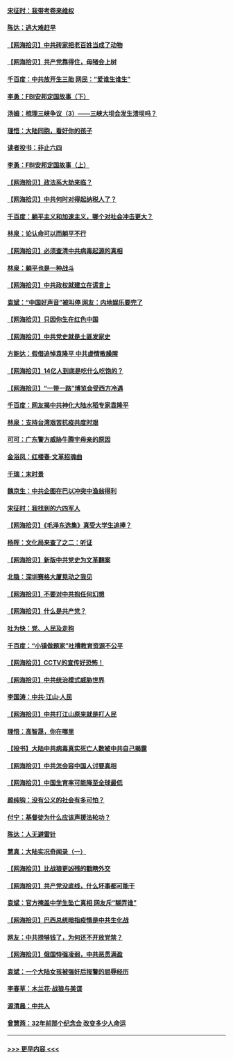 #### [宋征时：我带考卷来维权](../pages/nsc993/n12994088.md?t=06031852) 
#### [陈达：逃大难赶早](../pages/nsc993/n12993569.md?t=06031852) 
#### [【网海拾贝】中共砖家把老百姓当成了动物](../pages/nsc993/n12993483.md?t=06031852) 
#### [【网海拾贝】共产党靠得住，母猪会上树](../pages/nsc993/n12990730.md?t=06031852) 
#### [千百度：中共放开生三胎 网民：“爱谁生谁生”](../pages/nsc993/n12990644.md?t=06031852) 
#### [李勇：FBI安邦定国故事（下）](../pages/nsc993/n12987854.md?t=06031852) 
#### [汤姆：梳理三峡争议（3）——三峡大坝会发生溃坝吗？](../pages/nsc993/n12989806.md?t=06031852) 
#### [理悟：大陆同胞，看好你的孩子](../pages/nsc993/n12989778.md?t=06031852) 
#### [读者投书：非止六四](../pages/nsc993/n12989673.md?t=06031852) 
#### [李勇：FBI安邦定国故事（上）](../pages/nsc993/n12987749.md?t=06031852) 
#### [【网海拾贝】政法系大劫来临？](../pages/nsc993/n12987596.md?t=06031852) 
#### [【网海拾贝】中共何时对得起纳税人了？](../pages/nsc993/n12985578.md?t=06031852) 
#### [千百度：躺平主义和加速主义，哪个对社会冲击更大？](../pages/nsc993/n12985512.md?t=06031852) 
#### [林泉：论认命可以而躺平不行](../pages/nsc993/n12985505.md?t=06031852) 
#### [【网海拾贝】必须查清中共病毒起源的真相](../pages/nsc993/n12984276.md?t=06031852) 
#### [林泉：躺平也是一种战斗](../pages/nsc993/n12984194.md?t=06031852) 
#### [【网海拾贝】中共政权就建立在谎言上](../pages/nsc993/n12981880.md?t=06031852) 
#### [袁斌：“中国好声音”被叫停 网友：内地娱乐要完了](../pages/nsc993/n12981826.md?t=06031852) 
#### [【网海拾贝】只因你生在红色中国](../pages/nsc993/n12979096.md?t=06031852) 
#### [【网海拾贝】中共党史就是土匪发家史](../pages/nsc993/n12976478.md?t=06031852) 
#### [方能达：假借追悼袁隆平 中共虚情散臊腥](../pages/nsc993/n12976396.md?t=06031852) 
#### [【网海拾贝】14亿人到底是吃什么吃饱的？](../pages/nsc993/n12974125.md?t=06031852) 
#### [【网海拾贝】“一带一路”博览会受西方冷遇](../pages/nsc993/n12971787.md?t=06031852) 
#### [千百度：网友揭中共神化大陆水稻专家袁隆平](../pages/nsc993/n12971733.md?t=06031852) 
#### [林泉：支持台湾艰苦抗疫共度时艰](../pages/nsc993/n12971350.md?t=06031852) 
#### [可可：广东警方威胁牛腾宇母亲的原因](../pages/nsc993/n12971100.md?t=06031852) 
#### [金浴凤：红楼春·文革招魂曲](../pages/nsc993/n12970354.md?t=06031852) 
#### [千瑞：末时景](../pages/nsc993/n12970337.md?t=06031852) 
#### [魏京生：中共企图在巴以冲突中渔翁得利](../pages/nsc993/n12970286.md?t=06031852) 
#### [宋征时：我找到的六四军人](../pages/nsc993/n12970213.md?t=06031852) 
#### [【网海拾贝】《毛泽东选集》真受大学生追捧？](../pages/nsc993/n12968779.md?t=06031852) 
#### [杨晖：文化局来查了之二：听证](../pages/nsc993/n12966528.md?t=06031852) 
#### [【网海拾贝】新版中共党史为文革翻案](../pages/nsc993/n12967526.md?t=06031852) 
#### [北隐：深圳赛格大厦晃动之我见](../pages/nsc993/n12967393.md?t=06031852) 
#### [【网海拾贝】不要对中共抱任何幻想](../pages/nsc993/n12965222.md?t=06031852) 
#### [【网海拾贝】什么是共产党？](../pages/nsc993/n12962781.md?t=06031852) 
#### [吐为快：党、人民及走狗](../pages/nsc993/n12962747.md?t=06031852) 
#### [千百度：“小镇做题家”吐槽教育资源不公平](../pages/nsc993/n12962705.md?t=06031852) 
#### [【网海拾贝】CCTV的宣传好恐怖！](../pages/nsc993/n12959984.md?t=06031852) 
#### [【网海拾贝】中共统治模式威胁世界](../pages/nsc993/n12957622.md?t=06031852) 
#### [李国涛：中共‧江山‧人民](../pages/nsc993/n12957502.md?t=06031852) 
#### [【网海拾贝】中共打江山原来就是打人民](../pages/nsc993/n12954345.md?t=06031852) 
#### [理悟：高智晟，你在哪里](../pages/nsc993/n12953115.md?t=06031852) 
#### [【投书】大陆中共病毒真实死亡人数被中共自己揭露](../pages/nsc993/n12953050.md?t=06031852) 
#### [【网海拾贝】中共怎会容中国人讨要真相](../pages/nsc993/n12952161.md?t=06031852) 
#### [【网海拾贝】中国生育率可能降至全球最低](../pages/nsc993/n12948793.md?t=06031852) 
#### [颜纯钩：没有公义的社会有多可怕？](../pages/nsc993/n12947626.md?t=06031852) 
#### [付宁：基督徒为什么应该声援法轮功？](../pages/nsc993/n12947233.md?t=06031852) 
#### [陈达：人无避雷针](../pages/nsc993/n12947098.md?t=06031852) 
#### [慧真：大陆实况奇闻录（一）](../pages/nsc993/n12945811.md?t=06031852) 
#### [【网海拾贝】比战狼更凶残的戳瞎外交](../pages/nsc993/n12945717.md?t=06031852) 
#### [【网海拾贝】共产党没底线，什么坏事都可能干](../pages/nsc993/n12942090.md?t=06031852) 
#### [袁斌：官方掩盖中学生坠亡真相 网友斥“糊弄谁”](../pages/nsc993/n12942029.md?t=06031852) 
#### [【网海拾贝】巴西总统暗指疫情是中共生化战](../pages/nsc993/n12938999.md?t=06031852) 
#### [网友：中共捞够钱了，为何还不开放党禁？](../pages/nsc993/n12938952.md?t=06031852) 
#### [【网海拾贝】俄国恃强凌弱，中共恶贯满盈](../pages/nsc993/n12936626.md?t=06031852) 
#### [袁斌：一个大陆女孩被强奸后报警的屈辱经历](../pages/nsc993/n12936547.md?t=06031852) 
#### [李春草：木兰花·战狼与美谍](../pages/nsc993/n12935995.md?t=06031852) 
#### [源清晨：中共人](../pages/nsc993/n12935589.md?t=06031852) 
#### [曾慧燕：32年前那个纪念会 改变多少人命运](../pages/nsc993/n12934233.md?t=06031852) 

----
#### [ >>> 更早内容 <<< ](../indexes/nsc993-earlier.md)
